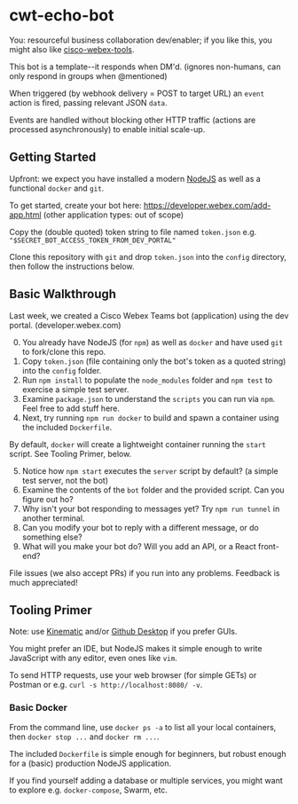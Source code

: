 # cwt-echo-bot

You: resourceful business collaboration dev/enabler; if you like this, you might also like [cisco-webex-tools](https://www.npmjs.com/package/cisco-webex-tools).

This bot is a template--it responds when DM'd. (ignores non-humans, can only respond in groups when @mentioned)

When triggered (by webhook delivery = POST to target URL) an `event` action is fired, passing relevant JSON `data`.

Events are handled without blocking other HTTP traffic (actions are processed asynchronously) to enable initial scale-up.

## Getting Started

Upfront: we expect you have installed a modern [NodeJS](https://nodejs.org) as well as a functional `docker` and `git`.

To get started, create your bot here: https://developer.webex.com/add-app.html (other application types: out of scope)

Copy the (double quoted) token string to file named `token.json` e.g. `"$SECRET_BOT_ACCESS_TOKEN_FROM_DEV_PORTAL"`

Clone this repository with `git` and drop `token.json` into the `config` directory, then follow the instructions below.

## Basic Walkthrough

Last week, we created a Cisco Webex Teams bot (application) using the dev portal. (developer.webex.com)

0. You already have NodeJS (for `npm`) as well as `docker` and have used `git` to fork/clone this repo.
1. Copy `token.json` (file containing only the bot's token as a quoted string) into the `config` folder.
2. Run `npm install` to populate the `node_modules` folder and `npm test` to exercise a simple test server.
3. Examine `package.json` to understand the `scripts` you can run via `npm`. Feel free to add stuff here.
4. Next, try running `npm run docker` to build and spawn a container using the included `Dockerfile`.

By default, `docker` will create a lightweight container running the `start` script. See Tooling Primer, below.

5. Notice how `npm start` executes the `server` script by default? (a simple test server, not the bot)
6. Examine the contents of the `bot` folder and the provided script. Can you figure out ho?
7. Why isn't your bot responding to messages yet? Try `npm run tunnel` in another terminal.
8. Can you modify your bot to reply with a different message, or do something else?
9. What will you make your bot do? Will you add an API, or a React front-end?

File issues (we also accept PRs) if you run into any problems. Feedback is much appreciated!

## Tooling Primer

Note: use [Kinematic](https://kitematic.com) and/or [Github Desktop](https://desktop.github.com/) if you prefer GUIs.

You might prefer an IDE, but NodeJS makes it simple enough to write JavaScript with any editor, even ones like `vim`.

To send HTTP requests, use your web browser (for simple GETs) or Postman or e.g. `curl -s http://localhost:8080/ -v`.

### Basic Docker

From the command line, use `docker ps -a` to list all your local containers, then `docker stop ...` and `docker rm ...`.

The included `Dockerfile` is simple enough for beginners, but robust enough for a (basic) production NodeJS application.

If you find yourself adding a database or multiple services, you might want to explore e.g. `docker-compose`, Swarm, etc.
